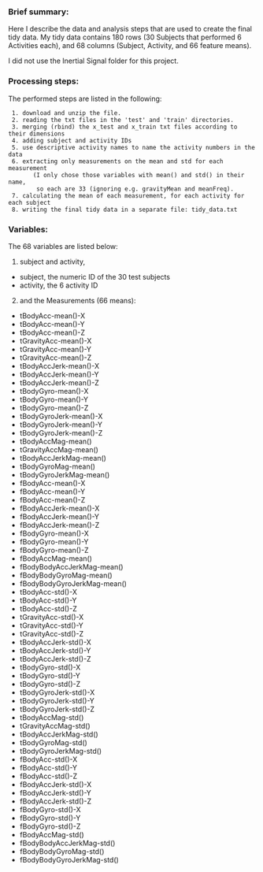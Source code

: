 
### Brief summary:
Here I describe the data and analysis steps that are used to create the final tidy 
data. 
My tidy data contains 180 rows (30 Subjects that performed 6 Activities each), and 68 
columns (Subject, Activity, and 66 feature means).

I did not use the Inertial Signal folder for this project.

### Processing steps:
The performed steps are listed in the following:

     1. download and unzip the file.
     2. reading the txt files in the 'test' and 'train' directories.       
     3. merging (rbind) the x_test and x_train txt files according to their dimensions
     4. adding subject and activity IDs
     5. use descriptive activity names to name the activity numbers in the data
     6. extracting only measurements on the mean and std for each measurement
           (I only chose those variables with mean() and std() in their name, 
            so each are 33 (ignoring e.g. gravityMean and meanFreq). 
     7. calculating the mean of each measurement, for each activity for each subject
     8. writing the final tidy data in a separate file: tidy_data.txt

### Variables:

The 68 variables are listed below:

1. subject and activity,

* subject, the numeric ID of the 30 test subjects
* activity, the 6 activity ID 
2. and the Measurements (66 means):
        
* tBodyAcc-mean()-X
* tBodyAcc-mean()-Y
* tBodyAcc-mean()-Z
* tGravityAcc-mean()-X
* tGravityAcc-mean()-Y    
* tGravityAcc-mean()-Z
* tBodyAccJerk-mean()-X
* tBodyAccJerk-mean()-Y
* tBodyAccJerk-mean()-Z
* tBodyGyro-mean()-X
* tBodyGyro-mean()-Y 
* tBodyGyro-mean()-Z
* tBodyGyroJerk-mean()-X  
* tBodyGyroJerk-mean()-Y
* tBodyGyroJerk-mean()-Z
* tBodyAccMag-mean()
* tGravityAccMag-mean()
* tBodyAccJerkMag-mean()
* tBodyGyroMag-mean()
* tBodyGyroJerkMag-mean()
* fBodyAcc-mean()-X
* fBodyAcc-mean()-Y   
* fBodyAcc-mean()-Z      
* fBodyAccJerk-mean()-X
* fBodyAccJerk-mean()-Y   
* fBodyAccJerk-mean()-Z
* fBodyGyro-mean()-X
* fBodyGyro-mean()-Y  
* fBodyGyro-mean()-Z
* fBodyAccMag-mean()
* fBodyBodyAccJerkMag-mean()
* fBodyBodyGyroMag-mean()
* fBodyBodyGyroJerkMag-mean()
* tBodyAcc-std()-X
* tBodyAcc-std()-Y     
* tBodyAcc-std()-Z          
* tGravityAcc-std()-X
* tGravityAcc-std()-Y
* tGravityAcc-std()-Z      
* tBodyAccJerk-std()-X 
* tBodyAccJerk-std()-Y 
* tBodyAccJerk-std()-Z   
* tBodyGyro-std()-X 
* tBodyGyro-std()-Y 
* tBodyGyro-std()-Z         
* tBodyGyroJerk-std()-X 
* tBodyGyroJerk-std()-Y 
* tBodyGyroJerk-std()-Z     
* tBodyAccMag-std()    
* tGravityAccMag-std()
* tBodyAccJerkMag-std()    
* tBodyGyroMag-std() 
* tBodyGyroJerkMag-std() 
* fBodyAcc-std()-X         
* fBodyAcc-std()-Y   
* fBodyAcc-std()-Z      
* fBodyAccJerk-std()-X      
* fBodyAccJerk-std()-Y 
* fBodyAccJerk-std()-Z 
* fBodyGyro-std()-X         
* fBodyGyro-std()-Y 
* fBodyGyro-std()-Z 
* fBodyAccMag-std()      
* fBodyBodyAccJerkMag-std() 
* fBodyBodyGyroMag-std() 
* fBodyBodyGyroJerkMag-std()
